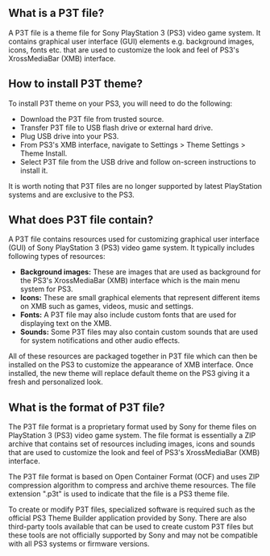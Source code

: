 ## What is a P3T file?

A P3T file is a theme file for Sony PlayStation 3 (PS3) video game system. It contains graphical user interface (GUI) elements e.g. background images, icons, fonts etc. that are used to customize the look and feel of PS3's XrossMediaBar (XMB) interface.

## How to install P3T theme?

To install P3T theme on your PS3, you will need to do the following:

- Download the P3T file from trusted source.
- Transfer P3T file to USB flash drive or external hard drive.
- Plug USB drive into your PS3.
- From PS3's XMB interface, navigate to Settings > Theme Settings > Theme Install.
- Select P3T file from the USB drive and follow on-screen instructions to install it.

It is worth noting that P3T files are no longer supported by latest PlayStation systems and are exclusive to the PS3.

## What does P3T file contain?

A P3T file contains resources used for customizing graphical user interface (GUI) of Sony PlayStation 3 (PS3) video game system. It typically includes following types of resources:

- **Background images:** These are images that are used as background for the PS3's XrossMediaBar (XMB) interface which is the main menu system for PS3.
- **Icons:** These are small graphical elements that represent different items on XMB such as games, videos, music and settings.
- **Fonts:** A P3T file may also include custom fonts that are used for displaying text on the XMB.
- **Sounds:** Some P3T files may also contain custom sounds that are used for system notifications and other audio effects.

All of these resources are packaged together in P3T file which can then be installed on the PS3 to customize the appearance of XMB interface. Once installed, the new theme will replace default theme on the PS3 giving it a fresh and personalized look.

## What is the format of P3T file?

The P3T file format is a proprietary format used by Sony for theme files on PlayStation 3 (PS3) video game system. The file format is essentially a ZIP archive that contains set of resources including images, icons and sounds that are used to customize the look and feel of PS3's XrossMediaBar (XMB) interface.

The P3T file format is based on Open Container Format (OCF) and uses ZIP compression algorithm to compress and archive theme resources. The file extension ".p3t" is used to indicate that the file is a PS3 theme file.

To create or modify P3T files, specialized software is required such as the official PS3 Theme Builder application provided by Sony. There are also third-party tools available that can be used to create custom P3T files but these tools are not officially supported by Sony and may not be compatible with all PS3 systems or firmware versions.
